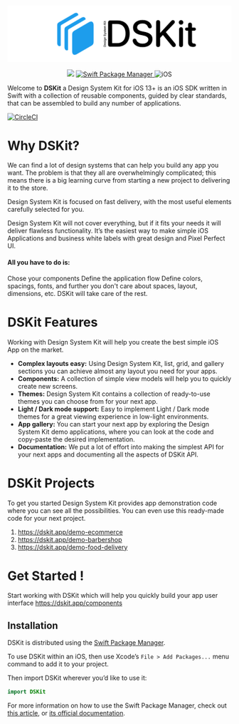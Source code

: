 

<p align="center">
    <img src="Content/Images/Logo.png" width="528" max-width="100%" alt="DSKit"/>
</p>

<p align="center">
    <img src="https://img.shields.io/badge/Swift-5.5-brightgreen.svg" />
    <a href="https://swift.org/package-manager">
        <img src="https://img.shields.io/badge/spm-compatible-brightgreen.svg?style=flat" alt="Swift Package Manager" />
    </a>
    <img src="https://img.shields.io/badge/platforms-iOS-brightgreen.svg?style=flat" alt="iOS"/>
</p>

Welcome to **DSKit** a Design System Kit for iOS 13+ is an iOS SDK written in Swift with a collection of reusable components, guided by clear standards, that can be assembled to build any number of applications.

[![CircleCI](https://circleci.com/gh/imodeveloperlab/dskit/tree/main.svg?style=svg)](https://circleci.com/gh/imodeveloperlab/dskit/tree/main)


# Why DSKit?

We can find a lot of design systems that can help you build any app you want. The problem is that they all are overwhelmingly complicated; this means there is a big learning curve from starting a new project to delivering it to the store.

Design System Kit is focused on fast delivery, with the most useful elements carefully selected for you.

Design System Kit will not cover everything, but if it fits your needs it will deliver flawless functionality. It’s the easiest way to make simple iOS Applications and business white labels with great design and Pixel Perfect UI.

#### All you have to do is:

Chose your components
Define the application flow
Define colors, spacings, fonts, and further you don't care about spaces, layout, dimensions, etc.
DSKit will take care of the rest.

# DSKit Features

Working with Design System Kit will help you create the best simple iOS App on the market.

* **Complex layouts easy:** Using Design System Kit, list, grid, and gallery sections you can achieve almost any layout you need for your apps.
* **Components:** A collection of simple view models will help you to quickly create new screens.
* **Themes:** Design System Kit contains a collection of ready-to-use themes you can choose from for your next app.
* **Light / Dark mode support:** Easy to implement Light / Dark mode themes for a great viewing experience in low-light environments.
* **App gallery:** You can start your next app by exploring the Design System Kit demo applications, where you can look at the code and copy-paste the desired implementation.
* **Documentation:** We put a lot of effort into making the simplest API for your next apps and documenting all the aspects of DSKit API.

# DSKit Projects

To get you started Design System Kit provides app demonstration code where you can see all the possibilities. You can even use this ready-made code for your next project.

1. https://dskit.app/demo-ecommerce
2. https://dskit.app/demo-barbershop
3. https://dskit.app/demo-food-delivery

# Get Started !

Start working with DSKit which will help you quickly build your app user interface
https://dskit.app/components

## Installation

DSKit is distributed using the [Swift Package Manager](https://swift.org/package-manager). 

To use DSKit within an iOS, then use Xcode’s `File > Add Packages...` menu command to add it to your project.

Then import DSKit wherever you’d like to use it:

```swift
import DSKit
```

For more information on how to use the Swift Package Manager, check out [this article](https://www.swiftbysundell.com/articles/managing-dependencies-using-the-swift-package-manager), or [its official documentation](https://swift.org/package-manager).


